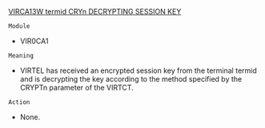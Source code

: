 [VIRCA13W termid CRYn DECRYPTING SESSION KEY](https://virtel.readthedocs.io/en/latest/manuals/virtel/Virtel459MG/messages.html?highlight=VIRCA13W#VIRCA13W)

`Module`
- VIR0CA1

`Meaning`
- VIRTEL has received an encrypted session key from the terminal termid and is decrypting the key according to the method specified by the CRYPTn parameter of the VIRTCT.

`Action`
- None.

